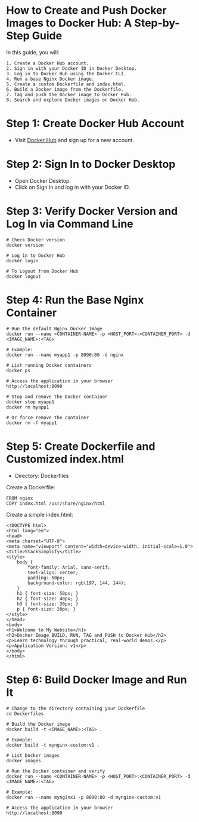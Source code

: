 # How to Create and Push Docker Images to Docker Hub: A Step-by-Step Guide

In this guide, you will:

    1. Create a Docker Hub account.
    2. Sign in with your Docker ID in Docker Desktop.
    3. Log in to Docker Hub using the Docker CLI.
    4. Run a base Nginx Docker image.
    5. Create a custom Dockerfile and index.html.
    6. Build a Docker image from the Dockerfile.
    7. Tag and push the Docker image to Docker Hub.
    8. Search and explore Docker images on Docker Hub.

# Step 1: Create Docker Hub Account
   * Visit [Docker Hub](https://hub.docker.com/) and sign up for a new account.

# Step 2: Sign In to Docker Desktop
   * Open Docker Desktop.
   * Click on Sign In and log in with your Docker ID.

# Step 3: Verify Docker Version and Log In via Command Line

    # Check Docker version
    docker version

    # Log in to Docker Hub
    docker login

    # To Logout from Docker Hub
    docker logout

# Step 4: Run the Base Nginx Container

    # Run the default Nginx Docker Image
    docker run --name <CONTAINER-NAME> -p <HOST_PORT>:<CONTAINER_PORT> -d <IMAGE_NAME>:<TAG>

    # Example:
    docker run --name myapp1 -p 8090:80 -d nginx

    # List running Docker containers
    docker ps

    # Access the application in your browser
    http://localhost:8090

    # Stop and remove the Docker container
    docker stop myapp1
    docker rm myapp1

    # Or force remove the container
    docker rm -f myapp1

# Step 5: Create Dockerfile and Customized index.html
   * Directory: Dockerfiles

Create a Dockerfile:
    
    FROM nginx
    COPY index.html /usr/share/nginx/html

Create a simple index.html:

    <!DOCTYPE html>
    <html lang="en">
    <head>
    <meta charset="UTF-8">
    <meta name="viewport" content="width=device-width, initial-scale=1.0">
    <title>StackSimplify</title>
    <style>
        body { 
            font-family: Arial, sans-serif; 
            text-align: center; 
            padding: 50px; 
            background-color: rgb(197, 144, 144);
        }
        h1 { font-size: 50px; }
        h2 { font-size: 40px; }
        h3 { font-size: 30px; }
        p { font-size: 20px; }
    </style>
    </head>
    <body>
    <h1>Welcome to My Website</h1>
    <h2>Docker Image BUILD, RUN, TAG and PUSH to Docker Hub</h2>
    <p>Learn technology through practical, real-world demos.</p>
    <p>Application Version: v1</p>
    </body>
    </html>

# Step 6: Build Docker Image and Run It

    # Change to the directory containing your Dockerfile
    cd Dockerfiles

    # Build the Docker image
    docker build -t <IMAGE_NAME>:<TAG> .

    # Example:
    docker build -t mynginx-custom:v1 .

    # List Docker images
    docker images

    # Run the Docker container and verify
    docker run --name <CONTAINER-NAME> -p <HOST_PORT>:<CONTAINER_PORT> -d <IMAGE_NAME>:<TAG>

    # Example:
    docker run --name mynginx1 -p 8090:80 -d mynginx-custom:v1

    # Access the application in your browser
    http://localhost:8090





